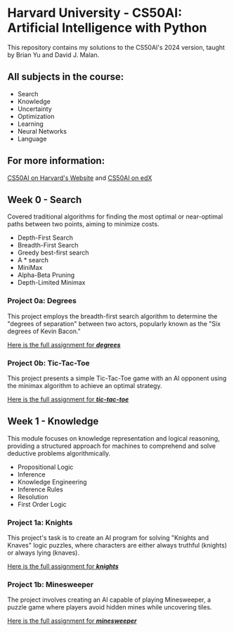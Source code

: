 
# Harvard University - CS50AI: Artificial Intelligence with Python
This repository contains my solutions to the CS50AI's 2024 version, taught by Brian Yu and David J. Malan. 

## All subjects in the course:
- Search
- Knowledge
- Uncertainty
- Optimization
- Learning
- Neural Networks
- Language

## For more information:
<a href="https://cs50.harvard.edu/ai/2024/ " target="_blank">CS50AI on Harvard's Website</a> and <a href="https://www.edx.org/learn/artificial-intelligence/harvard-university-cs50-s-introduction-to-artificial-intelligence-with-python " target="_blank">CS50AI on edX</a>


## Week 0 - Search
Covered traditional algorithms for finding the most optimal or near-optimal paths between two points, aiming to minimize costs.

- Depth-First Search
- Breadth-First Search
- Greedy best-first search
- A * search
- MiniMax
- Alpha-Beta Pruning
- Depth-Limited Minimax

### Project 0a: Degrees
This project employs the breadth-first search algorithm to determine the "degrees of separation" between two actors, popularly known as the "Six degrees of Kevin Bacon."

<a href="https://cs50.harvard.edu/ai/2024/projects/0/degrees/ " target="_blank">Here is the full assignment for **_degrees_**</a>

### Project 0b: Tic-Tac-Toe
This project presents a simple Tic-Tac-Toe game with an AI opponent using the minimax algorithm to achieve an optimal strategy.

<a href="https://cs50.harvard.edu/ai/2024/projects/0/tictactoe/" target="_blank">Here is the full assignment for **_tic-tac-toe_**</a>

## Week 1 - Knowledge
This module focuses on knowledge representation and logical reasoning, providing a structured approach for machines to comprehend and solve deductive problems algorithmically.

- Propositional Logic
- Inference
- Knowledge Engineering
- Inference Rules
- Resolution
- First Order Logic

### Project 1a: Knights
This project's task is to create an AI program for solving "Knights and Knaves" logic puzzles, where characters are either always truthful (knights) or always lying (knaves).

<a href="https://cs50.harvard.edu/ai/2024/projects/1/knights/" target="_blank">Here is the full assignment for **_knights_**</a>

### Project 1b: Minesweeper
The project involves creating an AI capable of playing Minesweeper, a puzzle game where players avoid hidden mines while uncovering tiles. 

<a href="https://cs50.harvard.edu/ai/2024/projects/1/minesweeper/" target="_blank">Here is the full assignment for **_minesweeper_**</a>

